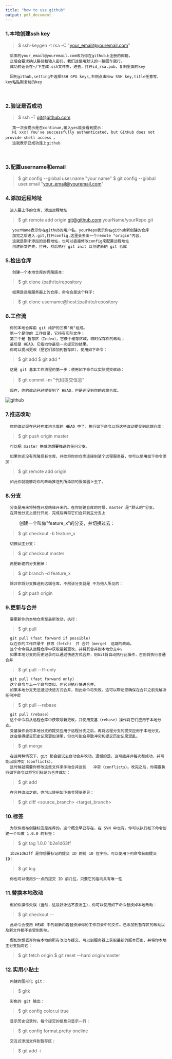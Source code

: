 ```yaml
---
title: "how to use github"
output: pdf_document
---
```



### 1.本地创建ssh key
> $ ssh-keygen -t rsa -C "your_email@youremail.com"
      
      后面的your_email@youremail.com改为你在github上注册的邮箱，
      之后会要求确认路径和输入密码，我们这使用默认的一路回车就行。
      成功的话会在~/下生成.ssh文件夹，进去，打开id_rsa.pub，复制里面的key
  
      回到github,setting中选择SSH GPG keys,右侧点击New SSH key,title任意写，key粘贴刚复制的key
  
### 2.验证是否成功
> $ ssh -T git@github.com

       第一次会提示是否continue,输入yes就会看到提示：
       Hi xxx! You've successfully authenticated, but GitHub does not provide shell access 。
       这就表示已成功连上github
  
### 3.配置username和email
> $ git config --global user.name "your name"
> $ git config --global user.email "your_email@youremail.com"
  
### 4.添加远程地址
      进入要上传的仓库，添加远程地址
> $ git remote add origin git@github.com:yourName/yourRepo.git

       yourName表示你在github的用户名，yourRepo表示你在github新创建的仓库
       加完之后进入.git,打开config,这里会多出一个remote "origin"内容，
       这就是刚才添加的远程地址，也可以直接修改config来配置远程地址
       创建新文件夹，打开，然后执行 git init 以创建新的 git 仓库
  
### 5.检出仓库
       创建一个本地仓库的克隆版本:
> $ git clone /path/to/repository 

       如果是远端服务器上的仓库，命令会是这个样子:
> $ git clone username@host:/path/to/repository
  
### 6.工作流
      你的本地仓库由 git 维护的三棵"树"组成。
      第一个是你的 工作目录，它持有实际文件；
      第二个是 暂存区（Index），它像个缓存区域，临时保存你的改动；
      最后是 HEAD，它指向你最后一次提交的结果。   
      你可以提出更改（把它们添加到暂存区），使用如下命令：
> $ git add <filename>
> $ git add *
      
      这是 git 基本工作流程的第一步；使用如下命令以实际提交改动：
> $ git commit -m "代码提交信息"
      
      现在，你的改动已经提交到了 HEAD，但是还没到你的远端仓库。
   ![github](http://www.runoob.com/wp-content/uploads/2014/05/trees.png "github")  
  
### 7.推送改动
      你的改动现在已经在本地仓库的 HEAD 中了。执行如下命令以将这些改动提交到远端仓库：
> $ git push origin master

      可以把 master 换成你想要推送的任何分支。
  
      如果你还没有克隆现有仓库，并欲将你的仓库连接到某个远程服务器，你可以使用如下命令添加：
> $ git remote add origin <server>
      
      如此你就能够将你的改动推送到所添加的服务器上去了。
  
### 8.分支
      分支是用来将特性开发绝缘开来的。在你创建仓库的时候，master 是"默认的"分支。
      在其他分支上进行开发，完成后再将它们合并到主分支上
      
      创建一个叫做"feature_x"的分支，并切换过去：
> $ git checkout -b feature_x

      切换回主分支：
> $ git checkout master

      再把新建的分支删掉：
> $ git branch -d feature_x

      除非你将分支推送到远端仓库，不然该分支就是 不为他人所见的：
> $ git push origin <branch>
  
### 9.更新与合并
      要更新你的本地仓库至最新改动，执行：
> $ git pull

      git pull (fast forward if possible)
      以在你的工作目录中 获取（fetch） 并 合并（merge） 远端的改动。
      这个命令将从远程仓库中获取最新更改，并将其合并到本地分支中。
      如果本地分支的历史记录可以通过快进方式合并，则Git将自动执行此操作，否则将执行普通合并
> $ git pull --ff-only

      git pull (fast forward only)
      这个命令与上一个命令类似，但它只执行快进合并。
      如果本地分支无法通过快进方式合并，则此命令将失败。这可以帮助您确保在合并之前先解决任何冲突
> $ git pull --rebase
      
      git pull (rebase)
      这个命令将从远程仓库中获取最新更改，并使用变基（rebase）操作将它们应用于本地分支。
      变基操作会将本地分支的提交应用于远程分支之后，再将远程分支的提交应用于本地分支。
      这会使得提交历史记录更加清晰，但也可能会导致冲突和提交历史记录混乱。
> $ git merge <branch>
      
      在这两种情况下，git 都会尝试去自动合并改动。遗憾的是，这可能并非每次都成功，并可能出现冲突（conflicts）。 
      这时候就需要你修改这些文件来手动合并这些   冲突（conflicts）。改完之后，你需要执行如下命令以将它们标记为合并成功：
> $ git add <filename>
      
      在合并改动之前，你可以使用如下命令预览差异：
> $ git diff <source_branch> <target_branch>
  
### 10.标签
      为软件发布创建标签是推荐的。这个概念早已存在，在 SVN 中也有。你可以执行如下命令创建一个叫做 1.0.0 的标签：
> $ git tag 1.0.0 1b2e1d63ff

      1b2e1d63ff 是你想要标记的提交 ID 的前 10 位字符。可以使用下列命令获取提交 ID：
> $ git log

      你也可以使用少一点的提交 ID 前几位，只要它的指向具有唯一性
  
### 11.替换本地改动
      假如你操作失误（当然，这最好永远不要发生），你可以使用如下命令替换掉本地改动：
> $ git checkout -- <filename>
      
      此命令会使用 HEAD 中的最新内容替换掉你的工作目录中的文件。已添加到暂存区的改动以及新文件都不会受到影响。

      假如你想丢弃你在本地的所有改动与提交，可以到服务器上获取最新的版本历史，并将你本地主分支指向它：
> $ git fetch origin
> $ git reset --hard origin/master
  
### 12.实用小贴士
      内建的图形化 git：
> $ gitk

      彩色的 git 输出：
> $ git config color.ui true

      显示历史记录时，每个提交的信息只显示一行：
> $ git config format.pretty oneline

      交互式添加文件到暂存区：
> $ git add -i

  
